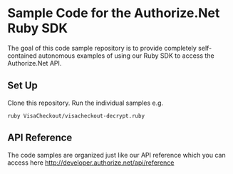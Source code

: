 # Sample Code for the Authorize.Net Ruby SDK
The goal of this code sample repository is to provide completely self-contained autonomous examples of using our Ruby SDK to access the Authorize.Net API.

## Set Up
Clone this repository.
Run the individual samples e.g. 
````
ruby VisaCheckout/visacheckout-decrypt.ruby
````

## API Reference
The code samples are organized just like our API reference which you can access here http://developer.authorize.net/api/reference
